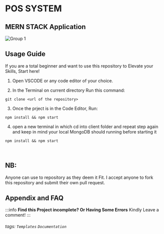 POS SYSTEM
===
## MERN STACK Application<br/>
![Group 1](https://user-images.githubusercontent.com/40393613/178875220-72d94698-0fc2-4b1f-b8c2-51d10cb42ff1.png)

## Usage Guide

If you are a total beginner and want to use this repository to Elevate your Skills, Start here!

1. Open VSCODE or any code editor of your choice.

2. In the Terminal on current directory Run this command:
```javascript=16
git clone <url of the repository>
```
3. Once the prject is in the Code Editor, Run:
```javascript=16
npm install && npm start 
```
4. open a new terminal in which cd into client folder and repeat step again and keep in mind your local MongoDB should running before starting it
```javascript=16
npm install && npm start 
```
 <br/>

## NB:
Anyone can use to repository as they deem it Fit. I accept anyone to fork this repository and submit their own pull request.<br/>


## Appendix and FAQ

:::info
**Find this Project incomplete? Or Having Some Errors** Kindly Leave a comment!
:::

###### tags: `Templates` `Documentation`<br/>
